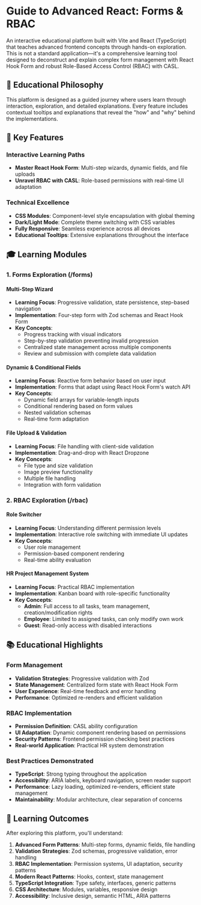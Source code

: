 # Guide to Advanced React: Forms & RBAC

An interactive educational platform built with Vite and React (TypeScript) that teaches advanced frontend concepts through hands-on exploration. This is not a standard application—it's a comprehensive learning tool designed to deconstruct and explain complex form management with React Hook Form and robust Role-Based Access Control (RBAC) with CASL.

## 🎯 Educational Philosophy

This platform is designed as a guided journey where users learn through interaction, exploration, and detailed explanations. Every feature includes contextual tooltips and explanations that reveal the "how" and "why" behind the implementations.

## 🚀 Key Features

### Interactive Learning Paths
- **Master React Hook Form**: Multi-step wizards, dynamic fields, and file uploads
- **Unravel RBAC with CASL**: Role-based permissions with real-time UI adaptation

### Technical Excellence
- **CSS Modules**: Component-level style encapsulation with global theming
- **Dark/Light Mode**: Complete theme switching with CSS variables
- **Fully Responsive**: Seamless experience across all devices
- **Educational Tooltips**: Extensive explanations throughout the interface

## 🎓 Learning Modules

### 1. Forms Exploration (/forms)

#### Multi-Step Wizard
- **Learning Focus**: Progressive validation, state persistence, step-based navigation
- **Implementation**: Four-step form with Zod schemas and React Hook Form
- **Key Concepts**:
  - Progress tracking with visual indicators
  - Step-by-step validation preventing invalid progression
  - Centralized state management across multiple components
  - Review and submission with complete data validation

#### Dynamic & Conditional Fields
- **Learning Focus**: Reactive form behavior based on user input
- **Implementation**: Forms that adapt using React Hook Form's watch API
- **Key Concepts**:
  - Dynamic field arrays for variable-length inputs
  - Conditional rendering based on form values
  - Nested validation schemas
  - Real-time form adaptation

#### File Upload & Validation
- **Learning Focus**: File handling with client-side validation
- **Implementation**: Drag-and-drop with React Dropzone
- **Key Concepts**:
  - File type and size validation
  - Image preview functionality
  - Multiple file handling
  - Integration with form validation

### 2. RBAC Exploration (/rbac)

#### Role Switcher
- **Learning Focus**: Understanding different permission levels
- **Implementation**: Interactive role switching with immediate UI updates
- **Key Concepts**:
  - User role management
  - Permission-based component rendering
  - Real-time ability evaluation

#### HR Project Management System
- **Learning Focus**: Practical RBAC implementation
- **Implementation**: Kanban board with role-specific functionality
- **Key Concepts**:
  - **Admin**: Full access to all tasks, team management, creation/modification rights
  - **Employee**: Limited to assigned tasks, can only modify own work
  - **Guest**: Read-only access with disabled interactions


## 📚 Educational Highlights

### Form Management
- **Validation Strategies**: Progressive validation with Zod
- **State Management**: Centralized form state with React Hook Form
- **User Experience**: Real-time feedback and error handling
- **Performance**: Optimized re-renders and efficient validation

### RBAC Implementation
- **Permission Definition**: CASL ability configuration
- **UI Adaptation**: Dynamic component rendering based on permissions
- **Security Patterns**: Frontend permission checking best practices
- **Real-world Application**: Practical HR system demonstration

### Best Practices Demonstrated
- **TypeScript**: Strong typing throughout the application
- **Accessibility**: ARIA labels, keyboard navigation, screen reader support
- **Performance**: Lazy loading, optimized re-renders, efficient state management
- **Maintainability**: Modular architecture, clear separation of concerns

## 🎯 Learning Outcomes

After exploring this platform, you'll understand:

1. **Advanced Form Patterns**: Multi-step forms, dynamic fields, file handling
2. **Validation Strategies**: Zod schemas, progressive validation, error handling
3. **RBAC Implementation**: Permission systems, UI adaptation, security patterns
4. **Modern React Patterns**: Hooks, context, state management
5. **TypeScript Integration**: Type safety, interfaces, generic patterns
6. **CSS Architecture**: Modules, variables, responsive design
7. **Accessibility**: Inclusive design, semantic HTML, ARIA patterns
